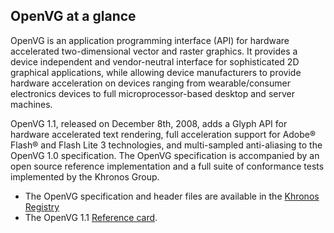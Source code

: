 ## OpenVG at a glance

OpenVG is an application programming interface (API) for hardware accelerated two-dimensional vector and raster graphics. It provides a device independent and vendor-neutral interface for sophisticated 2D graphical applications, while allowing device manufacturers to provide hardware acceleration on devices ranging from wearable/consumer electronics devices to full microprocessor-based desktop and server machines.

OpenVG 1.1, released on December 8th, 2008, adds a Glyph API for hardware accelerated text rendering, full acceleration support for Adobe® Flash® and Flash Lite 3 technologies, and multi-sampled anti-aliasing to the OpenVG 1.0 specification. The OpenVG specification is accompanied by an open source reference implementation and a full suite of conformance tests implemented by the Khronos Group.

*   The OpenVG specification and header files are available in the [Khronos Registry](/registry/OpenVG/)
*   The OpenVG 1.1 [Reference card](/developers/reference-cards/ "Download the OpenVG quick reference card").
